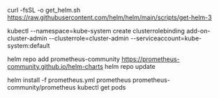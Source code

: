 














curl -fsSL -o get_helm.sh https://raw.githubusercontent.com/helm/helm/main/scripts/get-helm-3



kubectl --namespace=kube-system create clusterrolebinding add-on-cluster-admin --clusterrole=cluster-admin --serviceaccount=kube-system:default


helm repo add prometheus-community https://prometheus-community.github.io/helm-charts
helm repo update


helm install -f prometheus.yml prometheus prometheus-community/prometheus
kubectl get pods
